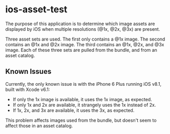 ios-asset-test
===

The purpose of this application is to determine which image assets are displayed by iOS when multiple resolutions (@1x, @2x, @3x) are present.

Three asset sets are used. The first only contains a @1x image. The second contains an @1x and @2x image. The third contains an @1x, @2x, and @3x image. Each of these three sets are pulled from the bundle, and from an asset catalog.

Known Issues
---

Currently, the only known issue is with the iPhone 6 Plus running iOS v8.1, built with Xcode v6.1:

 - If only the 1x image is available, it uses the 1x image, as expected.
 - If only 1x and 2x are available, it strangely uses the 1x instead of 2x. 
 - If 1x, 2x, and 3x are available, it uses the 3x, as expected.

This problem affects images used from the bundle, but doesn't seem to affect those in an asset catalog.